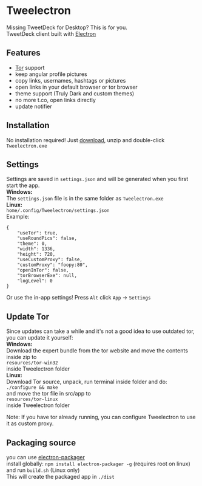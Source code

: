 # Tweelectron
Missing TweetDeck for Desktop? This is for you.<br>
TweetDeck client built with [Electron](https://electron.atom.io/)

## Features
- [Tor](https://www.torproject.org/) support
- keep angular profile pictures
- copy links, usernames, hashtags or pictures
- open links in your default browser or tor browser
- theme support (Truly Dark and custom themes)
- no more t.co, open links directly
- update notifier

## Installation
No installation required! Just [download](https://github.com/Plastikmensch/Tweelectron/releases), unzip and double-click `Tweelectron.exe`

## Settings
Settings are saved in `settings.json` and will be generated when you first start the app.<br>
**Windows:**<br>
The `settings.json` file is in the same folder as `Tweelectron.exe`<br>
**Linux:**<br>
`home/.config/Tweelectron/settings.json`<br>
Example:
```
{
    "useTor": true,
    "useRoundPics": false,
    "theme": 0,
    "width": 1336,
    "height": 720,
    "useCustomProxy": false,
    "customProxy": "foopy:80",
    "openInTor": false,
    "torBrowserExe": null,
    "logLevel": 0
}
```
Or use the in-app settings! Press `Alt` click `App` -> `Settings`
## Update Tor
Since updates can take a while and it's not a good idea to use outdated tor, you can update it yourself:<br>
**Windows:**<br>
Download the expert bundle from the tor website and move the contents inside zip to<br>
`resources/tor-win32`<br>
inside Tweelectron folder<br>
**Linux:**<br>
Download Tor source, unpack, run terminal inside folder and do:<br>
`./configure && make`<br>
and move the tor file in src/app to<br>
`resources/tor-linux`<br>
inside Tweelectron folder<br>

Note: If you have tor already running, you can configure Tweelectron to use it as custom proxy.
## Packaging source
you can use [electron-packager](https://github.com/electron-userland/electron-packager)<br>
install globally:
`npm install electron-packager -g` (requires root on linux)<br>
and run `build.sh` (Linux only)<br>
This will create the packaged app in `./dist`
